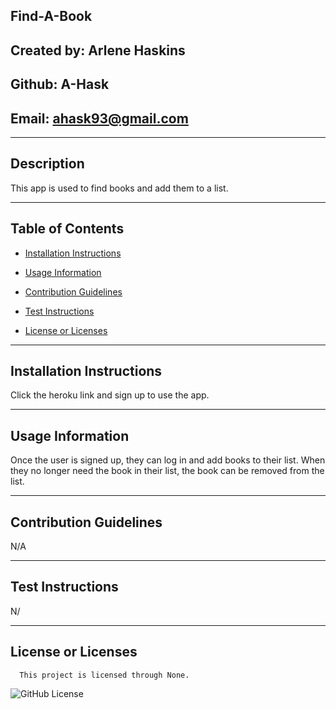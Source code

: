 ## Find-A-Book

  ## Created by: Arlene Haskins

  ## Github: A-Hask

  ## Email: ahask93@gmail.com
  ________________________________________
  
  ## Description
  
  This app is used to find books and add them to a list.
  
  ________________________________________
  
  ## Table of Contents
  
  * [Installation Instructions](#installation-instructions)

  * [Usage Information](#usage-information)

  * [Contribution Guidelines](#contribution-guidelines)

  * [Test Instructions](#test-instructions)

  * [License or Licenses](#license-or-licenses)

  ________________________________________

  ## Installation Instructions

  Click the heroku link and sign up to use the app.

  ________________________________________

  ## Usage Information

  Once the user is signed up, they can log in and add books to their list. When they no longer need the book in their list, the book can be removed from the list.

  ________________________________________

  ## Contribution Guidelines

  N/A

  ________________________________________

  ## Test Instructions

  N/

  ________________________________________
  ## License or Licenses

  
      This project is licensed through None.
      

   ![GitHub License](https://img.shields.io/badge/license-None-blue.svg)

  
